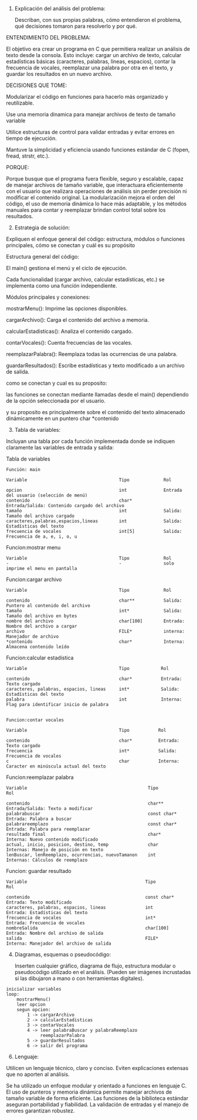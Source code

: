 1. Explicación del análisis del problema:

    Describan, con sus propias palabras, cómo entendieron el problema, qué decisiones tomaron para resolverlo y por qué.

ENTENDIMIENTO DEL PROBLEMA:

 El objetivo era crear un programa en C que permitiera realizar un análisis de texto desde la consola. Esto incluye: cargar un archivo de texto, calcular estadísticas básicas (caracteres, palabras, líneas, espacios), contar la frecuencia de vocales, reemplazar una palabra por otra en el texto, y guardar los resultados en un nuevo archivo.
 
DECISIONES QUE TOME:

Modularizar el código en funciones para hacerlo más organizado y reutilizable.

Use una memoria dinamica para manejar archivos de texto de tamaño variable

Utilice estructuras de control para validar entradas y evitar errores en tiempo de ejecución.

Mantuve la simplicidad y eficiencia usando funciones estándar de C (fopen, fread, strstr, etc.).

PORQUE:

Porque busque que el programa fuera flexible, seguro y escalable, capaz de manejar archivos de tamaño variable, que interactuara eficientemente con el usuario que realizara operaciones de análisis sin perder precisión ni modificar el contenido original. La modularización mejora el orden del código, el uso de memoria dinámica lo hace más adaptable, y los métodos manuales para contar y reemplazar brindan control total sobre los resultados.

2. Estrategia de solución:
    
 Expliquen el enfoque general del código: estructura, módulos o funciones principales, cómo se conectan y cuál es su propósito

 Estructura general del código:

El main() gestiona el menú y el ciclo de ejecución.

Cada funcionalidad (cargar archivo, calcular estadísticas, etc.) se implementa como una función independiente.


Módulos principales y conexiones:

mostrarMenu(): Imprime las opciones disponibles.

cargarArchivo(): Carga el contenido del archivo a memoria.

calcularEstadisticas(): Analiza el contenido cargado.

contarVocales(): Cuenta frecuencias de las vocales.

reemplazarPalabra(): Reemplaza todas las ocurrencias de una palabra.

guardarResultados(): Escribe estadísticas y texto modificado a un archivo de salida.

como se conectan y cual es su proposito:

las funciones se conectan mediante llamadas desde el main() dependiendo de la opción seleccionada por el usuario.

y su proposito es principalmente sobre el contenido del texto almacenado dinámicamente en un puntero char *contenido

3. Tabla de variables:
    
 Incluyan una tabla por cada función implementada donde se indiquen claramente las variables de entrada y salida:

Tabla de variables
```
Función: main

Variable                                   Tipo             Rol

opcion                                     int              Entrada del usuario (selección de menú)
contenido                                  char*            Entrada/Salida: Contenido cargado del archivo
tamaño                                     int              Salida: Tamaño del archivo cargado
caracteres,palabras,espacios,lineas        int              Salida: Estadísticas del texto
frecuencia de vocales                      int[5]           Salida: Frecuencia de a, e, i, o, u
```
Funcion:mostrar menu
```
Variable                                   Tipo             Rol
-                                          -                solo imprime el menu en pantalla
```
Funcion:cargar archivo
```
Variable                                   Tipo             Rol

contenido                                  char**           Salida: Puntero al contenido del archivo
tamaño                                     int*             Salida: Tamaño del archivo en bytes
nombre del archivo                         char[100]        Entrada: Nombre del archivo a cargar
archivo                                    FILE*            interna: Manejador de archivo
*contenido                                 char*            Interna: Almacena contenido leído
```

Funcion:calcular estadistica 
```
Variable                                   Tipo            Rol

contenido                                  char*           Entrada: Texto cargado
caracteres, palabras, espacios, lineas     int*            Salida: Estadísticas del texto
palabra                                    int             Interna: Flag para identificar inicio de palabra


Funcion:contar vocales

Variable                                   Tipo           Rol

contenido                                  char*          Entrada: Texto cargado
frecuencia                                 int*           Salida: Frecuencia de vocales
c                                          char           Interna: Caracter en minúscula actual del texto
```
Funcion:reemplazar palabra
```
Variable                                              Tipo                Rol

contenido                                             char**              Entrada/Salida: Texto a modificar
palabrabuscar                                         const char*         Entrada: Palabra a buscar
palabrareemplazo                                      const char*         Entrada: Palabra para reemplazar
resultado final                                       char*               Interna: Nuevo contenido modificado
actual, inicio, posicion, destino, temp               char                Internas: Manejo de posición en texto
lenBuscar, lenReemplazo, ocurrencias, nuevoTamanon    int                 Internas: Cálculos de reemplazo
```

Funcion: guardar resultado
```
Variable                                             Tipo                 Rol

contenido                                            const char*          Entrada: Texto modificado
caracteres, palabras, espacios, lineas               int                  Entrada: Estadísticas del texto
frecuencia de vocales                                int*                 Entrada: Frecuencia de vocales
nombreSalida                                         char[100]            Entrada: Nombre del archivo de salida
salida                                               FILE*                Interna: Manejador del archivo de salida

```
4. Diagramas, esquemas o pseudocódigo:

    Inserten cualquier gráfico, diagrama de flujo, estructura modular o pseudocódigo utilizado en el análisis. (Pueden ser imágenes incrustadas si las dibujaron a mano o con herramientas digitales).
   
```
inicializar variables
loop:
    mostrarMenu()
    leer opcion
    segun opcion:
        1 -> cargarArchivo
        2 -> calcularEstadisticas
        3 -> contarVocales
        4 -> leer palabraBuscar y palabraReemplazo
             reemplazarPalabra
        5 -> guardarResultados
        6 -> salir del programa
```
6. Lenguaje:
    
 Utilicen un lenguaje técnico, claro y conciso. Eviten explicaciones extensas que no aporten al análisis.

 Se ha utilizado un enfoque modular y orientado a funciones en lenguaje C. El uso de punteros y memoria dinámica permite manejar archivos de tamaño variable de forma eficiente. Las funciones de la biblioteca estándar aseguran portabilidad y fiabilidad. La validación de entradas y el manejo de errores garantizan robustez.



